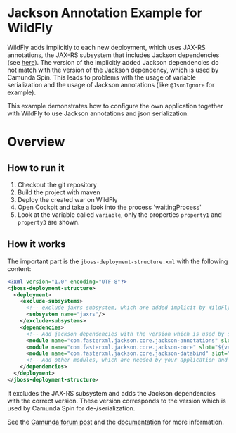 Jackson Annotation Example for WildFly
==========================================

WildFly adds implicitly to each new deployment, which uses JAX-RS annotations, the JAX-RS subsystem that includes Jackson dependencies (see [here][WFLY-23]).
The version of the implicitly added Jackson dependencies do not match with the version of the Jackson dependency,
which is used by Camunda Spin. This leads to problems with the usage of variable serialization and the usage of Jackson annotations (like `@JsonIgnore` for example).

This example demonstrates how to configure the own application together with WildFly to use Jackson annotations
and json serialization.

# Overview

## How to run it

1. Checkout the git repository
2. Build the project with maven
3. Deploy the created war on WildFly
4. Open Cockpit and take a look into the process 'waitingProcess'
5. Look at the variable called `variable`, only the properties `property1` and `property3` are shown.

## How it works

The important part is the `jboss-deployment-structure.xml` with the following content:

```xml
<?xml version="1.0" encoding="UTF-8"?>
<jboss-deployment-structure>
  <deployment>
    <exclude-subsystems>
      <!-- exclude jaxrs subsystem, which are added implicit by WildFly -->
      <subsystem name="jaxrs"/>
    </exclude-subsystems>
    <dependencies>
      <!-- Add jackson dependencies with the version which is used by spin. -->
      <module name="com.fasterxml.jackson.core.jackson-annotations" slot="${version}" export="true"/>
      <module name="com.fasterxml.jackson.core.jackson-core" slot="${version}" export="true"/>
      <module name="com.fasterxml.jackson.core.jackson-databind" slot="${version}" export="true"/>
      <!-- Add other modules, which are needed by your application and part of the jaxrs subsystem -->
    </dependencies>
  </deployment>
</jboss-deployment-structure>
```

It excludes the JAX-RS subsystem and adds the Jackson dependencies with the correct version.
These version corresponds to the version which is used by Camunda Spin for de-/serialization.

See the [Camunda forum post](https://forum.camunda.org/t/camunda-json-marshalling-and-jsonignore/271/19)
and the [documentation](https://docs.camunda.org/manual/7.17/installation/full/jboss/manual/#problems-with-jackson-annotations) for more information.

[WFLY-23]: https://docs.wildfly.org/23/Developer_Guide.html#Implicit_module_dependencies_for_deployments